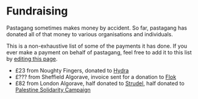 # Fundraising

Pastagang sometimes makes money by accident. So far, pastagang has donated all of that money to various organisations and individuals.

This is a non-exhaustive list of some of the payments it has done. If you ever make a payment on behalf of pastagang, feel free to add it to this list by [editing this page](https://github.com/pastagang/pastagang/edit/main/fundraising/readme.md). 

- £23 from Noughty Fingers, donated to [Hydra](https://opencollective.com/hydra-synth)
- £??? from Sheffield Algorave, invoice sent for a donation to [Flok](https://ko-fi.com/munshkr)
- £82 from London Algorave, half donated to [Strudel](https://opencollective.com/tidalcycles), half donated to [Palestine Solidarity Campaign](https://palestinecampaign.org/)
